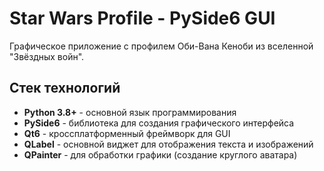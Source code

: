 # Star Wars Profile - PySide6 GUI

Графическое приложение с профилем Оби-Вана Кеноби из вселенной "Звёздных войн".

## Стек технологий

- **Python 3.8+** - основной язык программирования
- **PySide6** - библиотека для создания графического интерфейса
- **Qt6** - кроссплатформенный фреймворк для GUI
- **QLabel** - основной виджет для отображения текста и изображений
- **QPainter** - для обработки графики (создание круглого аватара)